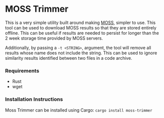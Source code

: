 # MOSS Trimmer
This is a very simple utility built around making [MOSS](https://theory.stanford.edu/~aiken/moss/), simpler to use.
This tool can be used to download MOSS results so that they are stored entirely offline.
This can be useful if results are needed to persist for longer than the 2 week storage time provided by MOSS servers.

Additionally, by passing a `-t <STRING>`, argument, the tool will remove all results whose name does not include the string.
This can be used to ignore similarity results identified between two files in a code archive.


### Requirements
- Rust
- wget

### Installation Instructions
Moss Trimmer can be installed using Cargo:
`cargo install moss-trimmer`
